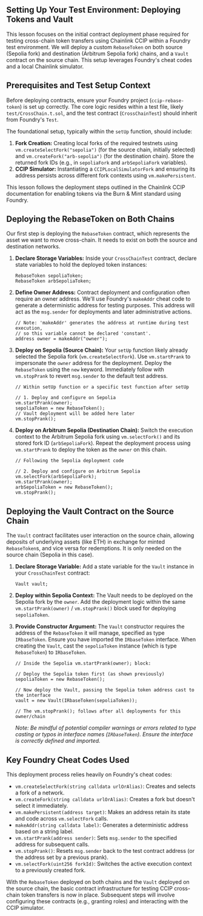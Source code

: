 ## Setting Up Your Test Environment: Deploying Tokens and Vault

This lesson focuses on the initial contract deployment phase required for testing cross-chain token transfers using Chainlink CCIP within a Foundry test environment. We will deploy a custom `RebaseToken` on both source (Sepolia fork) and destination (Arbitrum Sepolia fork) chains, and a `Vault` contract on the source chain. This setup leverages Foundry's cheat codes and a local Chainlink simulator.

## Prerequisites and Test Setup Context

Before deploying contracts, ensure your Foundry project (`ccip-rebase-token`) is set up correctly. The core logic resides within a test file, likely `test/CrossChain.t.sol`, and the test contract (`CrossChainTest`) should inherit from Foundry's `Test`.

The foundational setup, typically within the `setUp` function, should include:

1.  **Fork Creation:** Creating local forks of the required testnets using `vm.createSelectFork("sepolia")` (for the source chain, initially selected) and `vm.createFork("arb-sepolia")` (for the destination chain). Store the returned fork IDs (e.g., in `sepoliaFork` and `arbSepoliaFork` variables).
2.  **CCIP Simulator:** Instantiating a `CCIPLocalSimulatorFork` and ensuring its address persists across different fork contexts using `vm.makePersistent`.

This lesson follows the deployment steps outlined in the Chainlink CCIP documentation for enabling tokens via the Burn & Mint standard using Foundry.

## Deploying the RebaseToken on Both Chains

Our first step is deploying the `RebaseToken` contract, which represents the asset we want to move cross-chain. It needs to exist on both the source and destination networks.

1.  **Declare Storage Variables:**
    Inside your `CrossChainTest` contract, declare state variables to hold the deployed token instances:
    ```solidity
    RebaseToken sepoliaToken;
    RebaseToken arbSepoliaToken;
    ```

2.  **Define Owner Address:**
    Contract deployment and configuration often require an owner address. We'll use Foundry's `makeAddr` cheat code to generate a deterministic address for testing purposes. This address will act as the `msg.sender` for deployments and later administrative actions.
    ```solidity
    // Note: 'makeAddr' generates the address at runtime during test execution,
    // so this variable cannot be declared 'constant'.
    address owner = makeAddr("owner");
    ```

3.  **Deploy on Sepolia (Source Chain):**
    Your `setUp` function likely already selected the Sepolia fork (`vm.createSelectFork`). Use `vm.startPrank` to impersonate the `owner` address for the deployment. Deploy the `RebaseToken` using the `new` keyword. Immediately follow with `vm.stopPrank` to revert `msg.sender` to the default test address.
    ```solidity
    // Within setUp function or a specific test function after setUp

    // 1. Deploy and configure on Sepolia
    vm.startPrank(owner);
    sepoliaToken = new RebaseToken();
    // Vault deployment will be added here later
    vm.stopPrank();
    ```

4.  **Deploy on Arbitrum Sepolia (Destination Chain):**
    Switch the execution context to the Arbitrum Sepolia fork using `vm.selectFork()` and its stored fork ID (`arbSepoliaFork`). Repeat the deployment process using `vm.startPrank` to deploy the token as the `owner` on this chain.
    ```solidity
    // Following the Sepolia deployment code

    // 2. Deploy and configure on Arbitrum Sepolia
    vm.selectFork(arbSepoliaFork);
    vm.startPrank(owner);
    arbSepoliaToken = new RebaseToken();
    vm.stopPrank();
    ```

## Deploying the Vault Contract on the Source Chain

The `Vault` contract facilitates user interaction on the source chain, allowing deposits of underlying assets (like ETH) in exchange for minted `RebaseToken`s, and vice versa for redemptions. It is only needed on the source chain (Sepolia in this case).

1.  **Declare Storage Variable:**
    Add a state variable for the `Vault` instance in your `CrossChainTest` contract:
    ```solidity
    Vault vault;
    ```

2.  **Deploy within Sepolia Context:**
    The Vault needs to be deployed on the Sepolia fork by the `owner`. Add the deployment logic within the same `vm.startPrank(owner)` / `vm.stopPrank()` block used for deploying `sepoliaToken`.

3.  **Provide Constructor Argument:**
    The `Vault` constructor requires the address of the `RebaseToken` it will manage, specified as type `IRbaseToken`. Ensure you have imported the `IRbaseToken` interface. When creating the `Vault`, cast the `sepoliaToken` instance (which is type `RebaseToken`) to `IRbaseToken`.
    ```solidity
    // Inside the Sepolia vm.startPrank(owner); block:

    // Deploy the Sepolia token first (as shown previously)
    sepoliaToken = new RebaseToken();

    // Now deploy the Vault, passing the Sepolia token address cast to the interface
    vault = new Vault(IRbaseToken(sepoliaToken));

    // The vm.stopPrank(); follows after all deployments for this owner/chain
    ```
    *Note: Be mindful of potential compiler warnings or errors related to type casting or typos in interface names (`IRbaseToken`). Ensure the interface is correctly defined and imported.*

## Key Foundry Cheat Codes Used

This deployment process relies heavily on Foundry's cheat codes:

*   `vm.createSelectFork(string calldata urlOrAlias)`: Creates and selects a fork of a network.
*   `vm.createFork(string calldata urlOrAlias)`: Creates a fork but doesn't select it immediately.
*   `vm.makePersistent(address target)`: Makes an address retain its state and code across `vm.selectFork` calls.
*   `makeAddr(string calldata label)`: Generates a deterministic address based on a string label.
*   `vm.startPrank(address sender)`: Sets `msg.sender` to the specified address for subsequent calls.
*   `vm.stopPrank()`: Resets `msg.sender` back to the test contract address (or the address set by a previous prank).
*   `vm.selectFork(uint256 forkId)`: Switches the active execution context to a previously created fork.

With the `RebaseToken` deployed on both chains and the `Vault` deployed on the source chain, the basic contract infrastructure for testing CCIP cross-chain token transfers is now in place. Subsequent steps will involve configuring these contracts (e.g., granting roles) and interacting with the CCIP simulator.